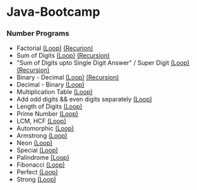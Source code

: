 # Java-Bootcamp

### Number Programs
- Factorial [(Loop)](https://github.com/Panda-Abhisek/Java-Bootcamp/blob/main/Programs/Prog1.java) [(Recurion)](https://github.com/Panda-Abhisek/Java-Bootcamp/blob/main/Recursion/Factorial.java)
- Sum of Digits [(Loop)](https://github.com/Panda-Abhisek/Java-Bootcamp/blob/main/Programs/Prog2.java) [(Recursion)](https://github.com/Panda-Abhisek/Java-Bootcamp/blob/main/Recursion/DigitSum.java)
- "Sum of Digits upto Single Digit Answer" / Super Digit [(Loop)](https://github.com/Panda-Abhisek/Java-Bootcamp/blob/main/Programs/Prog3.java) [(Recursion)](https://github.com/Panda-Abhisek/Java-Bootcamp/blob/main/Recursion/SuperDigit.java)
- Binary - Decimal [(Loop)](https://github.com/Panda-Abhisek/Java-Bootcamp/blob/main/Programs/Prog4.java) [(Recursion)](https://github.com/Panda-Abhisek/Java-Bootcamp/blob/main/Recursion/BinToDec.java)
- Decimal - Binary [(Loop)](https://github.com/Panda-Abhisek/Java-Bootcamp/blob/main/Programs/Prog5.java)
- Multiplication Table [(Loop)](https://github.com/Panda-Abhisek/Java-Bootcamp/blob/main/Programs/Prog6.java)
- Add odd digits && even digits separately [(Loop)](https://github.com/Panda-Abhisek/Java-Bootcamp/blob/main/Programs/Prog7.java)
- Length of Digits [(Loop)](https://github.com/Panda-Abhisek/Java-Bootcamp/blob/main/Programs/Prog8.java)
- Prime Number [(Loop)](https://github.com/Panda-Abhisek/Java-Bootcamp/blob/main/Programs/Prime.java)
- LCM, HCF [(Loop)](https://github.com/Panda-Abhisek/Java-Bootcamp/blob/main/Programs/Prog9.java)
- Automorphic [(Loop)](https://github.com/Panda-Abhisek/Java-Bootcamp/blob/main/Programs/Automorphic.java)
- Armstrong [(Loop)](https://github.com/Panda-Abhisek/Java-Bootcamp/blob/main/Programs/Armstrong.java)
- Neon [(Loop)](https://github.com/Panda-Abhisek/Java-Bootcamp/blob/main/Programs/Neon.java)
- Special [(Loop)](https://github.com/Panda-Abhisek/Java-Bootcamp/blob/main/Programs/Special.java)
- Palindrome [(Loop)](https://github.com/Panda-Abhisek/Java-Bootcamp/blob/main/Programs/Palindrome.java)
- Fibonacci [(Loop)](https://github.com/Panda-Abhisek/Java-Bootcamp/blob/main/Programs/Fibonacci.java)
- Perfect [(Loop)](https://github.com/Panda-Abhisek/Java-Bootcamp/blob/main/Programs/Perfect.java)
- Strong [(Loop)](https://github.com/Panda-Abhisek/Java-Bootcamp/blob/main/Programs/Strong.java) 